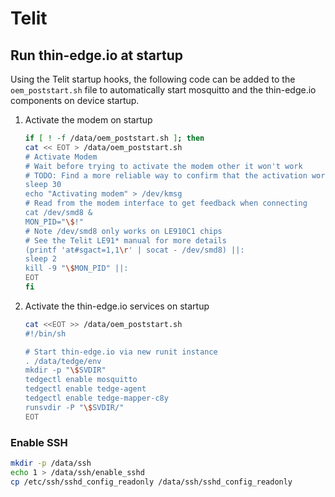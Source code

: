 # Telit

## Run thin-edge.io at startup

Using the Telit startup hooks, the following code can be added to the `oem_poststart.sh` file to automatically start mosquitto and the thin-edge.io components on device startup.

1. Activate the modem on startup

    ```sh
    if [ ! -f /data/oem_poststart.sh ]; then
    cat << EOT > /data/oem_poststart.sh
    # Activate Modem
    # Wait before trying to activate the modem other it won't work
    # TODO: Find a more reliable way to confirm that the activation worked
    sleep 30
    echo "Activating modem" > /dev/kmsg
    # Read from the modem interface to get feedback when connecting
    cat /dev/smd8 &
    MON_PID="\$!"
    # Note /dev/smd8 only works on LE910C1 chips
    # See the Telit LE91* manual for more details
    (printf 'at#sgact=1,1\r' | socat - /dev/smd8) ||:
    sleep 2
    kill -9 "\$MON_PID" ||:
    EOT
    fi
    ```

2. Activate the thin-edge.io services on startup

    ```sh
    cat <<EOT >> /data/oem_poststart.sh
    #!/bin/sh

    # Start thin-edge.io via new runit instance
    . /data/tedge/env
    mkdir -p "\$SVDIR"
    tedgectl enable mosquitto
    tedgectl enable tedge-agent
    tedgectl enable tedge-mapper-c8y
    runsvdir -P "\$SVDIR/"
    EOT
    ```

### Enable SSH

```sh
mkdir -p /data/ssh
echo 1 > /data/ssh/enable_sshd
cp /etc/ssh/sshd_config_readonly /data/ssh/sshd_config_readonly
```
